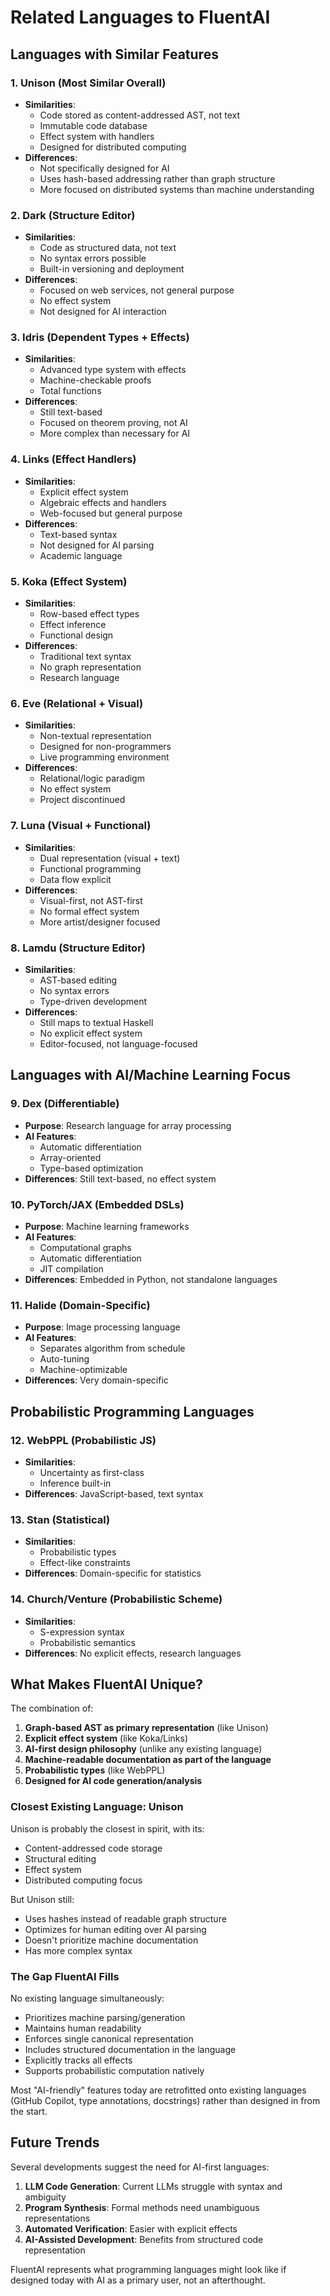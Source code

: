 # Related Languages to FluentAI

## Languages with Similar Features

### 1. **Unison** (Most Similar Overall)
- **Similarities**: 
  - Code stored as content-addressed AST, not text
  - Immutable code database
  - Effect system with handlers
  - Designed for distributed computing
- **Differences**:
  - Not specifically designed for AI
  - Uses hash-based addressing rather than graph structure
  - More focused on distributed systems than machine understanding

### 2. **Dark** (Structure Editor)
- **Similarities**:
  - Code as structured data, not text
  - No syntax errors possible
  - Built-in versioning and deployment
- **Differences**:
  - Focused on web services, not general purpose
  - No effect system
  - Not designed for AI interaction

### 3. **Idris** (Dependent Types + Effects)
- **Similarities**:
  - Advanced type system with effects
  - Machine-checkable proofs
  - Total functions
- **Differences**:
  - Still text-based
  - Focused on theorem proving, not AI
  - More complex than necessary for AI

### 4. **Links** (Effect Handlers)
- **Similarities**:
  - Explicit effect system
  - Algebraic effects and handlers
  - Web-focused but general purpose
- **Differences**:
  - Text-based syntax
  - Not designed for AI parsing
  - Academic language

### 5. **Koka** (Effect System)
- **Similarities**:
  - Row-based effect types
  - Effect inference
  - Functional design
- **Differences**:
  - Traditional text syntax
  - No graph representation
  - Research language

### 6. **Eve** (Relational + Visual)
- **Similarities**:
  - Non-textual representation
  - Designed for non-programmers
  - Live programming environment
- **Differences**:
  - Relational/logic paradigm
  - No effect system
  - Project discontinued

### 7. **Luna** (Visual + Functional)
- **Similarities**:
  - Dual representation (visual + text)
  - Functional programming
  - Data flow explicit
- **Differences**:
  - Visual-first, not AST-first
  - No formal effect system
  - More artist/designer focused

### 8. **Lamdu** (Structure Editor)
- **Similarities**:
  - AST-based editing
  - No syntax errors
  - Type-driven development
- **Differences**:
  - Still maps to textual Haskell
  - No explicit effect system
  - Editor-focused, not language-focused

## Languages with AI/Machine Learning Focus

### 9. **Dex** (Differentiable)
- **Purpose**: Research language for array processing
- **AI Features**: 
  - Automatic differentiation
  - Array-oriented
  - Type-based optimization
- **Differences**: Still text-based, no effect system

### 10. **PyTorch/JAX** (Embedded DSLs)
- **Purpose**: Machine learning frameworks
- **AI Features**:
  - Computational graphs
  - Automatic differentiation
  - JIT compilation
- **Differences**: Embedded in Python, not standalone languages

### 11. **Halide** (Domain-Specific)
- **Purpose**: Image processing language
- **AI Features**:
  - Separates algorithm from schedule
  - Auto-tuning
  - Machine-optimizable
- **Differences**: Very domain-specific

## Probabilistic Programming Languages

### 12. **WebPPL** (Probabilistic JS)
- **Similarities**:
  - Uncertainty as first-class
  - Inference built-in
- **Differences**: JavaScript-based, text syntax

### 13. **Stan** (Statistical)
- **Similarities**:
  - Probabilistic types
  - Effect-like constraints
- **Differences**: Domain-specific for statistics

### 14. **Church/Venture** (Probabilistic Scheme)
- **Similarities**:
  - S-expression syntax
  - Probabilistic semantics
- **Differences**: No explicit effects, research languages

## What Makes FluentAI Unique?

The combination of:

1. **Graph-based AST as primary representation** (like Unison)
2. **Explicit effect system** (like Koka/Links)
3. **AI-first design philosophy** (unlike any existing language)
4. **Machine-readable documentation as part of the language**
5. **Probabilistic types** (like WebPPL)
6. **Designed for AI code generation/analysis**

### Closest Existing Language: **Unison**

Unison is probably the closest in spirit, with its:
- Content-addressed code storage
- Structural editing
- Effect system
- Distributed computing focus

But Unison still:
- Uses hashes instead of readable graph structure
- Optimizes for human editing over AI parsing
- Doesn't prioritize machine documentation
- Has more complex syntax

### The Gap FluentAI Fills

No existing language simultaneously:
- Prioritizes machine parsing/generation
- Maintains human readability
- Enforces single canonical representation
- Includes structured documentation in the language
- Explicitly tracks all effects
- Supports probabilistic computation natively

Most "AI-friendly" features today are retrofitted onto existing languages (GitHub Copilot, type annotations, docstrings) rather than designed in from the start.

## Future Trends

Several developments suggest the need for AI-first languages:

1. **LLM Code Generation**: Current LLMs struggle with syntax and ambiguity
2. **Program Synthesis**: Formal methods need unambiguous representations
3. **Automated Verification**: Easier with explicit effects
4. **AI-Assisted Development**: Benefits from structured code representation

FluentAI represents what programming languages might look like if designed today with AI as a primary user, not an afterthought.